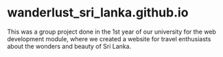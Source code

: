 # wanderlust_sri_lanka.github.io
This was a group project done in the 1st year of our university for the web development module,
where we created a website for travel enthusiasts about the wonders and beauty of Sri Lanka.
